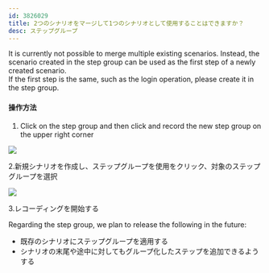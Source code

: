 ```yaml
---
id: 3826029
title: 2つのシナリオをマージして1つのシナリオとして使用することはできますか？
desc: ステップグループ
---
```


It is currently not possible to merge multiple existing scenarios. Instead, the scenario created in the step group can be used as the first step of a newly created scenario. <br>If the first step is the same, such as the login operation, please create it in the step group.

#### 操作方法

1. Click on the step group and then click and record the new step group on the upper right corner

![](https://downloads.intercomcdn.com/i/o/194826058/d14be0ba4df8ebcafcf8fcce/%E3%82%B9%E3%82%AF%E3%83%AA%E3%83%BC%E3%83%B3%E3%82%B7%E3%83%A7%E3%83%83%E3%83%88+2020-03-23+16.49.42.png)

2.新規シナリオを作成し、ステップグループを使用をクリック、対象のステップグループを選択

![](https://downloads.intercomcdn.com/i/o/194827157/378c5ec4e2fddcee14b5e5d6/%E3%82%B9%E3%82%AF%E3%83%AA%E3%83%BC%E3%83%B3%E3%82%B7%E3%83%A7%E3%83%83%E3%83%88+2020-03-24+19.36.40.png)

3.レコーディングを開始する<br>

Regarding the step group, we plan to release the following in the future:

- 既存のシナリオにステップグループを適用する
- シナリオの末尾や途中に対してもグループ化したステップを追加できるようする
